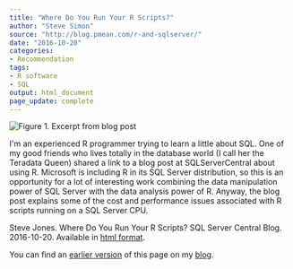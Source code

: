 ```yaml
---
title: "Where Do You Run Your R Scripts?"
author: "Steve Simon"
source: "http://blog.pmean.com/r-and-sqlserver/"
date: "2016-10-20"
categories:
- Recommendation
tags:
- R software
- SQL
output: html_document
page_update: complete
---
```


![Figure 1. Excerpt from blog post](http://www.pmean.com/new-images/16/r-and-sqlserver01.png)

<div class="notes">

I'm an experienced R programmer trying to learn a little about SQL. One of my good friends who lives totally in the database world (I call her the Teradata Queen) shared a link to a blog post at SQLServerCentral about using R. Microsoft is including R in its SQL Server distribution, so this is an opportunity for a lot of interesting work combining the data manipulation power of SQL Server with the data analysis power of R. Anyway, the blog post explains some of the cost and performance issues associated with R scripts running on a SQL Server CPU.

Steve Jones. Where Do You Run Your R Scripts? SQL Server Central Blog. 2016-10-20. Available in [html format][jon1].

You can find an [earlier version][sim1] of this page on my [blog][sim2].

[sim1]: http://blog.pmean.com/r-and-sqlserver/
[sim2]: http://blog.pmean.com

[jon1]: http://www.sqlservercentral.com/articles/Editorial/147834/

</div>
